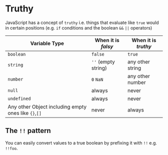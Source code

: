 # Truthy

JavaScript has a concept of `truthy` i.e. things that evaluate like `true` would in certain positions (e.g. `if` conditions and the boolean `&&` `||` operators)


| Variable Type   | When it is *falsy*       | When it is *truthy*      |
|-----------------|--------------------------|--------------------------|
| `boolean`       | `false`                  | `true`                   |
| `string`        | `''` (empty string)      | any other string         |
| `number`        | `0`  `NaN`               | any other number         |
| `null`          | always                   | never                    |
| `undefined`     | always                   | never                    |
| Any other Object including empty ones like `{}`,`[]` | never | always |


## The `!!` pattern

You can easily convert values to a true boolean by prefixing it with `!!` e.g. `!!foo`.